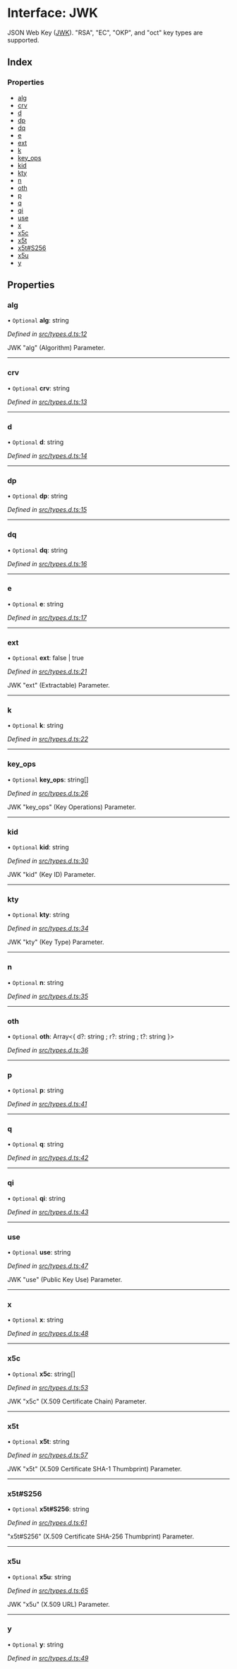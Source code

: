 # Interface: JWK

JSON Web Key ([JWK](https://tools.ietf.org/html/rfc7517)).
"RSA", "EC", "OKP", and "oct" key types are supported.

## Index

### Properties

* [alg](_types_d_.jwk.md#alg)
* [crv](_types_d_.jwk.md#crv)
* [d](_types_d_.jwk.md#d)
* [dp](_types_d_.jwk.md#dp)
* [dq](_types_d_.jwk.md#dq)
* [e](_types_d_.jwk.md#e)
* [ext](_types_d_.jwk.md#ext)
* [k](_types_d_.jwk.md#k)
* [key\_ops](_types_d_.jwk.md#key_ops)
* [kid](_types_d_.jwk.md#kid)
* [kty](_types_d_.jwk.md#kty)
* [n](_types_d_.jwk.md#n)
* [oth](_types_d_.jwk.md#oth)
* [p](_types_d_.jwk.md#p)
* [q](_types_d_.jwk.md#q)
* [qi](_types_d_.jwk.md#qi)
* [use](_types_d_.jwk.md#use)
* [x](_types_d_.jwk.md#x)
* [x5c](_types_d_.jwk.md#x5c)
* [x5t](_types_d_.jwk.md#x5t)
* [x5t#S256](_types_d_.jwk.md#x5t#s256)
* [x5u](_types_d_.jwk.md#x5u)
* [y](_types_d_.jwk.md#y)

## Properties

### alg

• `Optional` **alg**: string

*Defined in [src/types.d.ts:12](https://github.com/panva/jose/blob/v3.3.1/src/types.d.ts#L12)*

JWK "alg" (Algorithm) Parameter.

___

### crv

• `Optional` **crv**: string

*Defined in [src/types.d.ts:13](https://github.com/panva/jose/blob/v3.3.1/src/types.d.ts#L13)*

___

### d

• `Optional` **d**: string

*Defined in [src/types.d.ts:14](https://github.com/panva/jose/blob/v3.3.1/src/types.d.ts#L14)*

___

### dp

• `Optional` **dp**: string

*Defined in [src/types.d.ts:15](https://github.com/panva/jose/blob/v3.3.1/src/types.d.ts#L15)*

___

### dq

• `Optional` **dq**: string

*Defined in [src/types.d.ts:16](https://github.com/panva/jose/blob/v3.3.1/src/types.d.ts#L16)*

___

### e

• `Optional` **e**: string

*Defined in [src/types.d.ts:17](https://github.com/panva/jose/blob/v3.3.1/src/types.d.ts#L17)*

___

### ext

• `Optional` **ext**: false \| true

*Defined in [src/types.d.ts:21](https://github.com/panva/jose/blob/v3.3.1/src/types.d.ts#L21)*

JWK "ext" (Extractable) Parameter.

___

### k

• `Optional` **k**: string

*Defined in [src/types.d.ts:22](https://github.com/panva/jose/blob/v3.3.1/src/types.d.ts#L22)*

___

### key\_ops

• `Optional` **key\_ops**: string[]

*Defined in [src/types.d.ts:26](https://github.com/panva/jose/blob/v3.3.1/src/types.d.ts#L26)*

JWK "key_ops" (Key Operations) Parameter.

___

### kid

• `Optional` **kid**: string

*Defined in [src/types.d.ts:30](https://github.com/panva/jose/blob/v3.3.1/src/types.d.ts#L30)*

JWK "kid" (Key ID) Parameter.

___

### kty

• `Optional` **kty**: string

*Defined in [src/types.d.ts:34](https://github.com/panva/jose/blob/v3.3.1/src/types.d.ts#L34)*

JWK "kty" (Key Type) Parameter.

___

### n

• `Optional` **n**: string

*Defined in [src/types.d.ts:35](https://github.com/panva/jose/blob/v3.3.1/src/types.d.ts#L35)*

___

### oth

• `Optional` **oth**: Array\<{ d?: string ; r?: string ; t?: string  }>

*Defined in [src/types.d.ts:36](https://github.com/panva/jose/blob/v3.3.1/src/types.d.ts#L36)*

___

### p

• `Optional` **p**: string

*Defined in [src/types.d.ts:41](https://github.com/panva/jose/blob/v3.3.1/src/types.d.ts#L41)*

___

### q

• `Optional` **q**: string

*Defined in [src/types.d.ts:42](https://github.com/panva/jose/blob/v3.3.1/src/types.d.ts#L42)*

___

### qi

• `Optional` **qi**: string

*Defined in [src/types.d.ts:43](https://github.com/panva/jose/blob/v3.3.1/src/types.d.ts#L43)*

___

### use

• `Optional` **use**: string

*Defined in [src/types.d.ts:47](https://github.com/panva/jose/blob/v3.3.1/src/types.d.ts#L47)*

JWK "use" (Public Key Use) Parameter.

___

### x

• `Optional` **x**: string

*Defined in [src/types.d.ts:48](https://github.com/panva/jose/blob/v3.3.1/src/types.d.ts#L48)*

___

### x5c

• `Optional` **x5c**: string[]

*Defined in [src/types.d.ts:53](https://github.com/panva/jose/blob/v3.3.1/src/types.d.ts#L53)*

JWK "x5c" (X.509 Certificate Chain) Parameter.

___

### x5t

• `Optional` **x5t**: string

*Defined in [src/types.d.ts:57](https://github.com/panva/jose/blob/v3.3.1/src/types.d.ts#L57)*

JWK "x5t" (X.509 Certificate SHA-1 Thumbprint) Parameter.

___

### x5t#S256

• `Optional` **x5t#S256**: string

*Defined in [src/types.d.ts:61](https://github.com/panva/jose/blob/v3.3.1/src/types.d.ts#L61)*

"x5t#S256" (X.509 Certificate SHA-256 Thumbprint) Parameter.

___

### x5u

• `Optional` **x5u**: string

*Defined in [src/types.d.ts:65](https://github.com/panva/jose/blob/v3.3.1/src/types.d.ts#L65)*

JWK "x5u" (X.509 URL) Parameter.

___

### y

• `Optional` **y**: string

*Defined in [src/types.d.ts:49](https://github.com/panva/jose/blob/v3.3.1/src/types.d.ts#L49)*
